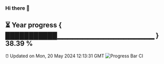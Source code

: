 ### Hi there 👋
⏳ Year progress { ███████████▁▁▁▁▁▁▁▁▁▁▁▁▁▁▁▁▁▁▁ } 38.39 %
---
⏰ Updated on Mon, 20 May 2024 12:13:31 GMT
![Progress Bar CI](https://github.com/Moyi321/Moyi321/workflows/Progress%20Bar%20CI/badge.svg)

